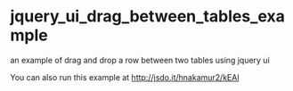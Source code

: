 jquery_ui_drag_between_tables_example
=====================================

an example of drag and drop a row between two tables using jquery ui

You can also run this example at http://jsdo.it/hnakamur2/kEAl
